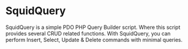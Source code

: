 # SquidQuery
SquidQuery is a simple PDO PHP Query Builder script. Where this script provides several CRUD related functions. With SquidQuery, you can perform Insert, Select, Update &amp; Delete commands with minimal queries.
